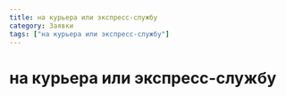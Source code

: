 ```yaml
---
title: на курьера или экспресс-службу
category: Заявки
tags: ["на курьера или экспресс-службу"]
---
```

# на курьера или экспресс-службу

